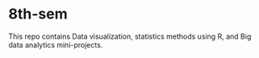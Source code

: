 # 8th-sem
This repo contains Data visualization, statistics methods using R, and Big data analytics mini-projects.

